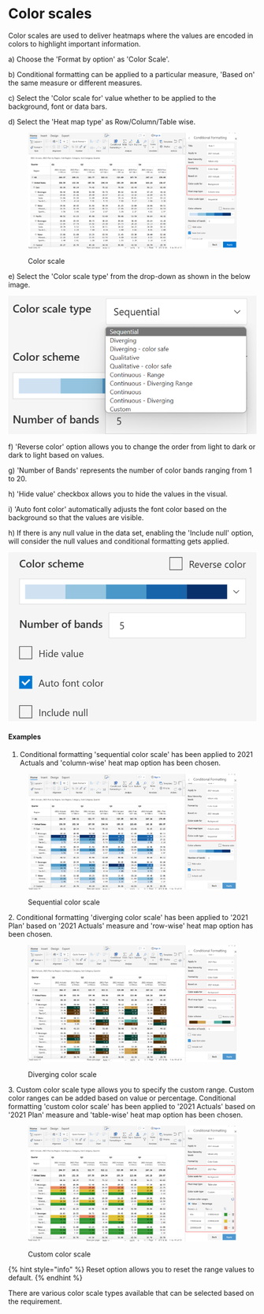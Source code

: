 # Color scales

Color scales are used to deliver heatmaps where the values are encoded in colors to highlight important information.&#x20;

a) Choose the 'Format by option' as 'Color Scale'.

b) Conditional formatting can be applied to a particular measure, 'Based on' the same measure or different measures.

c) Select the 'Color scale for' value whether to be applied to the background, font or data bars.

d) Select the 'Heat map type' as Row/Column/Table wise.

<figure><img src="../../../.gitbook/assets/ColorScale (2).png" alt=""><figcaption><p>Color scale</p></figcaption></figure>

e) Select the 'Color scale type' from the drop-down as shown in the below image.

![](<../../../.gitbook/assets/image (25).png>)

f) 'Reverse color' option allows you to change the order from light to dark or dark to light based on values.

g) 'Number of Bands' represents the number of color bands ranging from 1 to 20.

h) 'Hide value' checkbox allows you to hide the values in the visual.

i) 'Auto font color' automatically adjusts the font color based on the background so that the values are visible.

h) If there is any null value in the data set, enabling the 'Include null' option, will consider the null values and conditional formatting gets applied. &#x20;

![](<../../../.gitbook/assets/image (13).png>)

#### Examples

1. Conditional formatting 'sequential color scale' has been applied to 2021 Actuals and 'column-wise' heat map option has been chosen.

<figure><img src="../../../.gitbook/assets/Sequential (1).png" alt=""><figcaption><p>Sequential color scale</p></figcaption></figure>

2\. Conditional formatting 'diverging color scale' has been applied to '2021 Plan' based on '2021 Actuals' measure and 'row-wise' heat map option has been chosen.

<figure><img src="../../../.gitbook/assets/Diverging.png" alt=""><figcaption><p>Diverging color scale</p></figcaption></figure>

3\. Custom color scale type allows you to specify the custom range. Custom color ranges can be added based on value or percentage. Conditional formatting 'custom color scale' has been applied to '2021 Actuals' based on '2021 Plan' measure and 'table-wise' heat map option has been chosen.&#x20;

<figure><img src="../../../.gitbook/assets/Custom (1).png" alt=""><figcaption><p>Custom color scale </p></figcaption></figure>

{% hint style="info" %}
Reset option allows you to reset the range values to default.
{% endhint %}

There are various color scale types available that can be selected based on the requirement.

